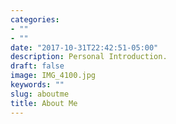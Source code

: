 ```yaml
---
categories:
- ""
- ""
date: "2017-10-31T22:42:51-05:00"
description: Personal Introduction.
draft: false
image: IMG_4100.jpg
keywords: ""
slug: aboutme
title: About Me
---
```

